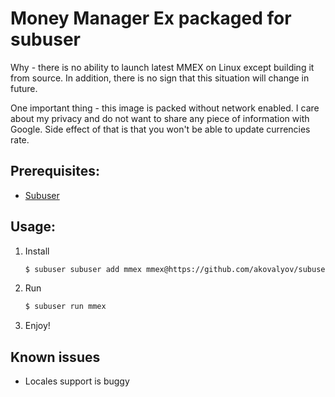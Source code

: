 # Money Manager Ex packaged for subuser

Why - there is no ability to launch latest MMEX on Linux except building it from source.
In addition, there is no sign that this situation will change in future.

One important thing - this image is packed without network enabled. I care about my privacy and
do not want to share any piece of information with Google. Side effect of that is
that you won't be able to update currencies rate.

## Prerequisites:
* [Subuser](http://subuser.org/installation.html)

## Usage:

1. Install

    ```bash
    $ subuser subuser add mmex mmex@https://github.com/akovalyov/subuser-mmex.git
    ```

2. Run

    ```bash
    $ subuser run mmex
    ```

3. Enjoy!

## Known issues

* Locales support is buggy
